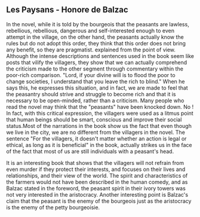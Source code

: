 ## Les Paysans - Honore de Balzac

In the novel, while it is told by the bourgeois that the peasants are lawless, rebellious, rebellious, dangerous and self-interested enough to even attempt in the village, on the other hand, the peasants actually know the rules but do not adopt this order, they think that this order does not bring any benefit, so they are pragmatist. explained from the point of view. Although the intense descriptions and sentences used in the book seem like posts that vilify the villagers, they show that we can actually comprehend the criticism made to the other segment through commentary within the poor-rich comparison. "Lord, if your divine will is to flood the poor to change societies, I understand that you leave the rich to blind." When he says this, he expresses this situation, and in fact, we are made to feel that the peasantry should strive and struggle to become rich and that it is necessary to be open-minded, rather than a criticism. Many people who read the novel may think that the "peasants" have been knocked down. No ! In fact, with this critical expression, the villagers were used as a litmus point that human beings should be smart, conscious and improve their social status.Most of the narrations in the book show us the fact that even though we live in the city, we are no different from the villagers in the novel. The sentence "For the villagers, it doesn't matter whether an action is legal or ethical, as long as it is beneficial" in the book, actually strikes us in the face of the fact that most of us are still individuals with a peasant's head.

It is an interesting book that shows that the villagers will not refrain from even murder if they protect their interests, and focuses on their lives and relationships, and their view of the world. The spirit and characteristics of the farmers would not have been described in the human comedy, and as Balzac stated in the foreword, the peasant spirit in their ivory towers was not very interested in the aristocracy.
Another interesting point is Balzac's claim that the peasant is the enemy of the bourgeois just as the aristocracy is the enemy of the petty bourgeoisie.